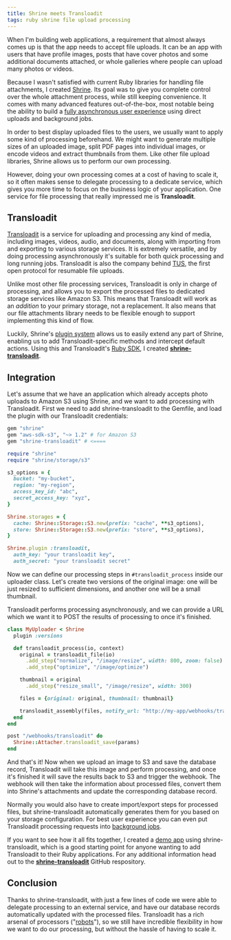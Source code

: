 ```yaml
---
title: Shrine meets Transloadit
tags: ruby shrine file upload processing
---
```


When I'm building web applications, a requirement that almost always comes up
is that the app needs to accept file uploads. It can be an app with users that
have profile images, posts that have cover photos and some additional documents
attached, or whole galleries where people can upload many photos or videos.

Because I wasn't satisfied with current Ruby libraries for handling file
attachments, I created [Shrine]. Its goal was to give you complete control
over the whole attachment process, while still keeping convenience. It comes
with many advanced features out-of-the-box, most notable being the ability to
build a [fully asynchronous user experience] using direct uploads and
background jobs.

In order to best display uploaded files to the users, we usually want to apply
some kind of processing beforehand. We might want to generate multiple sizes of
an uploaded image, split PDF pages into individual images, or encode videos and
extract thumbnails from them. Like other file upload libraries, Shrine allows
us to perform our own processing.

However, doing your own processing comes at a cost of having to scale it, so it
often makes sense to delegate processing to a dedicate service, which gives you
more time to focus on the business logic of your application. One service for
file processing that really impressed me is **Transloadit**.

## Transloadit

[Transloadit] is a service for uploading and processing any kind of media,
including images, videos, audio, and documents, along with importing from and
exporting to various storage services. It is extremely versatile, and by doing
processing asynchronously it's suitable for both quick processing and long
running jobs. Transloadit is also the company behind [TUS], the first open
protocol for resumable file uploads.

Unlike most other file processing services, Transloadit is only in charge of
processing, and allows you to export the processed files to dedicated storage
services like Amazon S3. This means that Transloadit will work as an *addition*
to your primary storage, not a replacement. It also means that our file
attachments library needs to be flexible enough to support implementing this
kind of flow.

Luckily, Shrine's [plugin system] allows us to easily extend any part of
Shrine, enabling us to add Transloadit-specific methods and intercept default
actions. Using this and Transloadit's [Ruby SDK], I created
**[shrine-transloadit]**.

## Integration

Let's assume that we have an application which already accepts photo uploads to
Amazon S3 using Shrine, and we want to add processing with Transloadit. First
we need to add shrine-transloadit to the Gemfile, and load the plugin with our
Transloadit credentials:

```rb
gem "shrine"
gem "aws-sdk-s3", "~> 1.2" # for Amazon S3
gem "shrine-transloadit" # <====
```

```rb
require "shrine"
require "shrine/storage/s3"

s3_options = {
  bucket: "my-bucket",
  region: "my-region",
  access_key_id: "abc",
  secret_access_key: "xyz",
}

Shrine.storages = {
  cache: Shrine::Storage::S3.new(prefix: "cache", **s3_options),
  store: Shrine::Storage::S3.new(prefix: "store", **s3_options),
}

Shrine.plugin :transloadit,
  auth_key: "your transloadit key",
  auth_secret: "your transloadit secret"
```

Now we can define our processing steps in `#transloadit_process` inside our
uploader class. Let's create two versions of the original image: one will be
just resized to sufficient dimensions, and another one will be a small
thumbnail.

Transloadit performs processing asynchronously, and we can provide a URL which
we want it to POST the results of processing to once it's finished.

```rb
class MyUploader < Shrine
  plugin :versions

  def transloadit_process(io, context)
    original = transloadit_file(io)
      .add_step("normalize", "/image/resize", width: 800, zoom: false)
      .add_step("optimize", "/image/optimize")

    thumbnail = original
      .add_step("resize_small", "/image/resize", width: 300)

    files = {original: original, thumbnail: thumbnail}

    transloadit_assembly(files, notify_url: "http://my-app/webhooks/transloadit")
  end
end
```

```rb
post "/webhooks/transloadit" do
  Shrine::Attacher.transloadit_save(params)
end
```

And that's it! Now when we upload an image to S3 and save the database record,
Transloadit will take this image and perform processing, and once it's finished
it will save the results back to S3 and trigger the webhook. The webhook will
then take the information about processed files, convert them into Shrine's
attachments and update the corresponding database record.

Normally you would also have to create import/export steps for processed files,
but shrine-transloadit automatically generates them for you based on your
storage configuration. For best user experience you can even put Transloadit
processing requests into [background jobs].

If you want to see how it all fits together, I created a [demo app] using
shrine-transloadit, which is a good starting point for anyone wanting to add
Transloadit to their Ruby applications. For any additional information head out
to the **[shrine-transloadit]** GitHub respository.

## Conclusion

Thanks to shrine-transloadit, with just a few lines of code we were able to
delegate processing to an external service, and have our database records
automatically updated with the processed files. Transloadit has a rich arsenal
of processors ("[robots]"), so we still have incredible flexibility in how we
want to do our processing, but without the hassle of having to scale it.

[Transloadit]: https://transloadit.com/
[Ruby SDK]: https://github.com/transloadit/ruby-sdk
[Shrine]: https://github.com/shrinerb/shrine
[shrine-transloadit]: https://github.com/shrinerb/shrine-transloadit
[TUS]: http://tus.io/
[fully asynchronous user experience]: https://twin.github.io/file-uploads-asynchronous-world/
[plugin system]: http://shrinerb.com/rdoc/files/doc/creating_plugins_md.html
[robots]: https://transloadit.com/docs/conversion-robots/
[demo app]: https://github.com/shrinerb/shrine-transloadit/tree/master/demo
[background jobs]: https://github.com/shrinerb/shrine-transloadit#backgrounding
